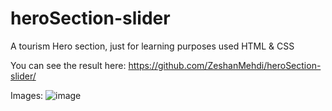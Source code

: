 # heroSection-slider
 A tourism Hero section, just for learning purposes
 used HTML & CSS

You can see the result here: https://github.com/ZeshanMehdi/heroSection-slider/

 Images:
 ![image](https://user-images.githubusercontent.com/68441783/198366028-104e6ddf-6886-4c31-a2bc-5b01c80dfe4f.png)
